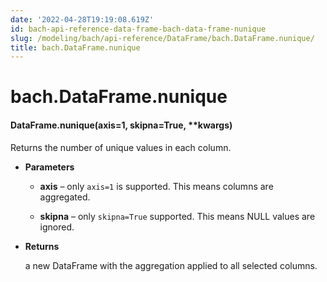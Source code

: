 ```yaml
---
date: '2022-04-28T19:19:08.619Z'
id: bach-api-reference-data-frame-bach-data-frame-nunique
slug: /modeling/bach/api-reference/DataFrame/bach.DataFrame.nunique/
title: bach.DataFrame.nunique
---
```


# bach.DataFrame.nunique


#### DataFrame.nunique(axis=1, skipna=True, \*\*kwargs)
Returns the number of unique values in each column.


* **Parameters**

    
    * **axis** – only `axis=1` is supported. This means columns are aggregated.


    * **skipna** – only `skipna=True` supported. This means NULL values are ignored.



* **Returns**

    a new DataFrame with the aggregation applied to all selected columns.


<!-- !! processed by numpydoc !! -->
